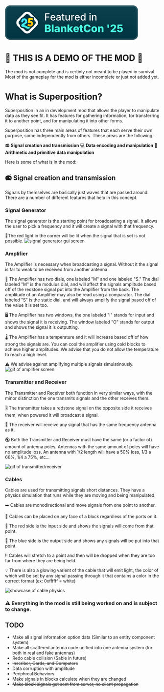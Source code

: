 ![Featured in BlanketCon '25](https://raw.githubusercontent.com/worldwidepixel/badges/642d312b71811b9d2696b562f735b07288844c71/bc25/featured_in/cozy.svg)
# 🚧 THIS IS A DEMO OF THE MOD 🚧
The mod is not complete and is certinly not meant to be played in survival. Most of the gameplay for the mod is either incomplete or just not added yet.

# What is Superposition?
Superposition in an in development mod that allows the player to manipulate data as they see fit. It has features for gathering information, for transferring it to another point, and for manipulating it into other forms.

Superposition has three main areas of features that each serve their own purpose, some independently from others.
These areas are the following:

📻 **Signal creation and transmission**
💻 **Data encoding and manipulation**
🔢  **Arithmetic and primitive data manipulation**

Here is some of what is in the mod:

## 📻 **Signal creation and transmission**
Signals by themselves are basically just waves that are passed around. There are a number of different features that help in this concept.

### Signal Generator
The signal generator is the starting point for broadcasting a signal. It allows the user to pick a frequency and it will create a signal with that frequency.

🚨The red light in the corner will be lit when the signal that is set is not possible.
![signal generator gui screen](https://file.garden/ZWUae22eyH6XVW5v/signal_generator.png)

### Amplifier
The Amplifier is necessary when broadcasting a signal. Without it the signal is far to weak to be received from another antenna.

🛞 The Amplifier has two dials, one labeled "M" and one labeled "S." The dial labeled "M" is the modulus dial, and will affect the signals amplitude based off of the redstone signal put into the Amplifier from the back. The amplitude of an Amplifier may also be read using a comparator. The dial labeled "S" is the static dial, and will always amplify the signal based off of the value it is set too.

🖥️  The Amplifier has two windows, the one labeled "I" stands for input and shows the signal it is receiving. The window labeled "O" stands for output and shows the signal it is outputting. 

🌡️  The Amplifier has a temperature and it will increase based off of how strong the signals are. You can cool the amplifier using cold blocks to achieve higher amplitudes. We advise that you do not allow the temperature to reach a high level.

⚠️  We advise against amplifying multiple signals simulatinously.
![gif of amplifier screen](https://file.garden/ZWUae22eyH6XVW5v/amplifier_gif.gif)

### Transmitter and Receiver
The Transmitter and Receiver both function in very similar ways, with the minor distinction the one transmits signals and the other receives them.

🎚️ The transmitter takes a redstone signal on the opposite side it receives them, when powered it will broadcast a signal.

📡 The receiver will receive any signal that has the same frequency antenna as it.

🔇 Both the Transmitter and Receiver must have the same (or a factor of) amount of antenna poles. Antennas with the same amount of poles will have no amplitude loss. An antenna with 1/2 length will have a 50% loss, 1/3 a 66%, 1/4  a 75%, etc...

![gif of transmitter/receiver](https://file.garden/ZWUae22eyH6XVW5v/transmitter_gif.gif)

### Cables
Cables are used for transmitting signals short distances. They have a physics simulation that runs while they are moving and being manipulated.

➡️ Cables are monodirectional and move signals from one point to another.

🔁 Cables can be placed on any face of a block regardless of the ports on it.

🔴 The red side is the input side and shows the signals will come from that point.

🔵 The blue side is the output side and shows any signals will be put into that point.

‼️ Cables will stretch to a point and then will be dropped when they are too far from where they are being held.

💡 There is also a glowing varient of the cable that will emit light, the color of which will be set by any signal passing through it that contains a color in the correct format (ex: 0xffffff = white)

![showcase of cable physics](https://file.garden/ZWUae22eyH6XVW5v/cable_gif.gif)

### ⚠️ Everything in the mod is still being worked on and is subject to change.


## TODO
- Make all signal information option data (Similar to an entity component system)
- Make all scattered antenna code unified into one antenna system (for both in real and fake antennas)
- Redo cable collision (Sable in future)
- ~~Inscriber, Cards, and Computers~~
- Data corruption with amplitude
- ~~Periphreal Behaviors~~
- Make signals in blocks calculate when they are changed
- ~~Make block signals get sent from server, no client propagation~~